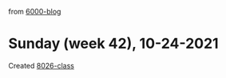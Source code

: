 from [6000-blog](../../../6000-blog.md)
# Sunday (week 42), 10-24-2021
Created [8026-class](../../../../8activities/8026-class.md)